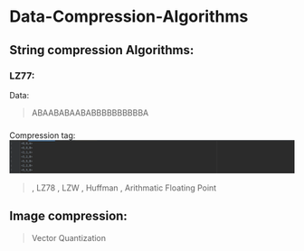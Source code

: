 # Data-Compression-Algorithms
## String compression Algorithms:
### LZ77:
Data: 
> ABAABABAABABBBBBBBBBBA 
###
Compression tag:
![image](https://github.com/JonathanGhaly/Data-Compression-Algorithms/blob/main/LZ77/Screenshot%202022-01-22%20213036.png?raw=true)
> , LZ78
> , LZW
> , Huffman
> , Arithmatic Floating Point
## Image compression:
> Vector Quantization
